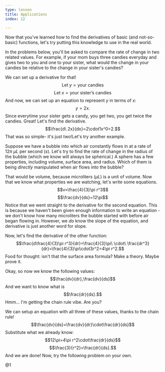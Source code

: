 ```yaml
---
type: lesson
title: Applications
index: 12

---
```

Now that you\'ve learned how to find the derivatives of basic (and
not-so-basic) functions, let\'s try putting this knowledge to use in the
real world.

In the problems below, you\'ll be asked to compare the rate of change in
two related values. For example, if your mom buys three candies everyday
and gives two to you and one to your sister, what would the change in
your candies be relative to the change in your sister\'s candies?

We can set up a derivative for that!
$$\text{Let }y=\text{your candies}$$
$$\text{Let}\ x=\text{your sister's candies}$$ And now, we can set up an
equation to represent $y$ in terms of $x:$ $$y=2x.$$ Since everytime
your sister gets a candy, you get two, you get twice the candies. Great!
Let\'s find the derivative. $$\frac{d\ 2x}{dx}=2\cdot1x^0=2.$$ That was
so simple- it\'s just two!Let\'s try another example.

Suppose we have a bubble into which air constantly flows in at a rate of
$12\pi\ \mu L$ per second $\left(s\right).$ Let\'s try to find the rate
of change in the radius of the bubble (which we know will always be
spherical.) A sphere has a few properties, including volume, surface
area, and radius. Which of them is being *directly* manipulated when air
flows into the bubble?

That would be volume, because microliters $\left(\mu L\right)$ is a unit
of volume. Now that we know what properties we are watching, let\'s
write some equations. $$v=\frac{4}{3}\pi r^3$$ $$\frac{dv}{ds}=12\pi$$
Notice that we went straight to the derivative for the second equation.
This is because we haven\'t been given enough information to write an
equation - we don\'t know how many microliters the bubble started with
before air began flowing in. However, we *do* know the slope of the
equation, and derivative is just another word for slope.

Now, let\'s find the derivative of the other function:
$$\frac{d\frac{4}{3}\pi r^3}{dr}=\frac{4}{3}\pi\ \cdot\ \frac{dr^3}{dr}=\frac{4}{3}\pi\cdot3r^2=4\pi r^2.$$
Food for thought: isn\'t that the surface area formula? Make a theory.
Maybe prove it. 

Okay, so now we know the following values:
$$\frac{dv}{dr},\frac{dv}{ds}$$ And we want to know what is
$$\frac{dr}{ds}.$$ Hmm\... I\'m getting the chain rule vibe. Are you?

We can setup an equation with all three of these values, thanks to the
chain rule! $$\frac{dv}{ds}=\frac{dv}{dr}\cdot\frac{dr}{ds}$$ Substitute
what we already know: $$12\pi=4\pi r^2\cdot\frac{dr}{ds}$$
$$\frac{3}{r^2}=\frac{dr}{ds}.$$ And we are done! Now, try the following
problem on your own.

@1
<!--stackedit_data:
eyJoaXN0b3J5IjpbODQxNjk0NDY2XX0=
-->